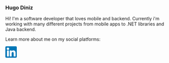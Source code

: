 ### Hugo Diniz 

Hi! I'm a software developer that loves mobile and backend. Currently i'm working with many different projects from mobile apps to .NET libraries and Java backend. 

Learn more about me on my social platforms:

<a href="https://www.linkedin.com/in/hhldiniz/" target="_blank">
<img src="linkedin_logo_36px.png"
     alt="Linkedin"
     style="float: left; margin-right: 10px; width: 36px"/>
</a>
